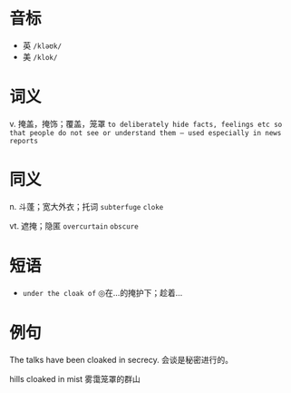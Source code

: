 # 音标

- 英 `/kləʊk/`
- 美 `/klok/`

# 词义

v. 掩盖，掩饰；覆盖，笼罩
`to deliberately hide facts, feelings etc so that people do not see or understand them – used especially in news reports`

# 同义

n. 斗蓬；宽大外衣；托词
`subterfuge` `cloke`

vt. 遮掩；隐匿
`overcurtain` `obscure`

# 短语

- `under the cloak of` ◎在…的掩护下；趁着…

# 例句

The talks have been cloaked in secrecy.
会谈是秘密进行的。

hills cloaked in mist
雾霭笼罩的群山


